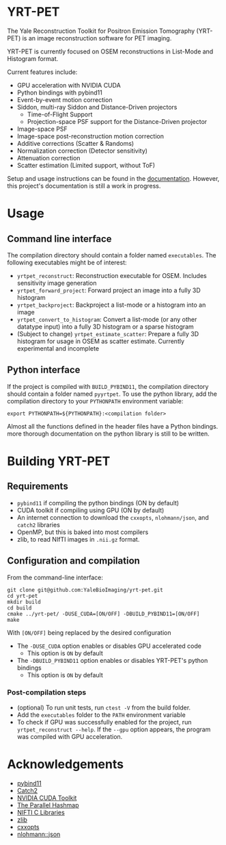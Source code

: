 # YRT-PET
The Yale Reconstruction Toolkit for Positron Emission Tomography (YRT-PET)
is an image reconstruction software for PET imaging.

YRT-PET is currently focused on OSEM reconstructions in List-Mode and
Histogram format.

Current features include:
- GPU acceleration with NVIDIA CUDA
- Python bindings with pybind11
- Event-by-event motion correction
- Siddon, multi-ray Siddon and Distance-Driven projectors
  - Time-of-Flight Support
  - Projection-space PSF support for the Distance-Driven projector
- Image-space PSF
- Image-space post-reconstruction motion correction
- Additive corrections (Scatter & Randoms)
- Normalization correction (Detector sensitivity)
- Attenuation correction
- Scatter estimation (Limited support, without ToF)

Setup and usage instructions can be found in the
[documentation](https://yrt-pet.readthedocs.io/).
However, this project's documentation is still a work in progress.

# Usage

## Command line interface

The compilation directory should contain a folder named `executables`.
The following executables might be of interest:

- `yrtpet_reconstruct`: Reconstruction executable for OSEM.
  Includes sensitivity image generation
- `yrtpet_forward_project`: Forward project an image into a fully 3D histogram
- `yrtpet_backproject`: Backproject a list-mode or a histogram into an image
- `yrtpet_convert_to_histogram`: Convert a list-mode (or any other datatype
  input) into a fully 3D histogram or a sparse histogram
- (Subject to change) `yrtpet_estimate_scatter`: Prepare a fully 3D
  histogram for usage in OSEM as scatter estimate. Currently experimental and
  incomplete

## Python interface

If the project is compiled with `BUILD_PYBIND11`, the compilation directory
should contain a folder named `pyyrtpet`.
To use the python library, add the compilation directory to your `PYTHONPATH`
environment variable:

```
export PYTHONPATH=${PYTHONPATH}:<compilation folder>
```

Almost all the functions defined in the header files have a Python bindings.
more thorough documentation on the python library is still to be written.

# Building YRT-PET

## Requirements

- `pybind11` if compiling the python bindings (ON by default)
- CUDA toolkit if compiling using GPU (ON by default)
- An internet connection to download the `cxxopts`, `nlohmann/json`,
  and `catch2` libraries
- OpenMP, but this is baked into most compilers
- zlib, to read NIfTI images in `.nii.gz` format.

## Configuration and compilation

From the command-line interface:

`git clone git@github.com:YaleBioImaging/yrt-pet.git`\
`cd yrt-pet`\
`mkdir build`\
`cd build`\
`cmake ../yrt-pet/ -DUSE_CUDA=[ON/OFF] -DBUILD_PYBIND11=[ON/OFF]`\
`make`

With `[ON/OFF]` being replaced by the desired configuration

- The `-DUSE_CUDA` option enables or disables GPU accelerated code
  - This option is `ON` by default
- The `-DBUILD_PYBIND11` option enables or disables YRT-PET's python bindings
  - This option is `ON` by default

### Post-compilation steps
- (optional) To run unit tests, run `ctest -V` from the build folder.
- Add the `executables` folder to the `PATH` environment variable
- To check if GPU was successfully enabled for the project, run
  `yrtpet_reconstruct --help`. If the `--gpu` option appears, the program was
  compiled with GPU acceleration.

# Acknowledgements
- [pybind11](https://github.com/pybind/pybind11)
- [Catch2](https://github.com/catchorg/Catch2)
- [NVIDIA CUDA Toolkit](https://developer.nvidia.com/cuda-toolkit)
- [The Parallel Hashmap](https://github.com/greg7mdp/parallel-hashmap)
- [NIFTI C Libraries](https://github.com/NIFTI-Imaging/nifti_clib)
- [zlib](https://www.zlib.net/)
- [cxxopts](https://github.com/jarro2783/cxxopts)
- [nlohmann::json](https://github.com/nlohmann/json)
